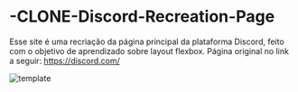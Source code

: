 # -CLONE-Discord-Recreation-Page
Esse site é uma recriação da página principal da plataforma Discord, feito com o objetivo de aprendizado sobre layout flexbox. Página original no link a seguir: https://discord.com/

![template](https://user-images.githubusercontent.com/30660841/185687294-b7bac012-2c8b-4f3c-a021-aa77c9dd7ed9.png)

